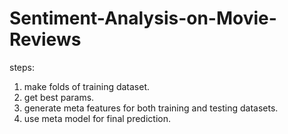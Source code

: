 # Sentiment-Analysis-on-Movie-Reviews

steps:
1. make folds of training dataset.
2. get best params.
3. generate meta features for both training and testing datasets.
4. use meta model for final prediction.